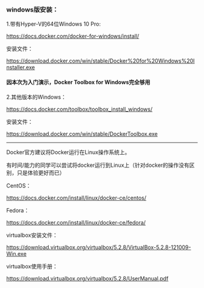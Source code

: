 ### windows版安装：

1.带有Hyper-V的64位Windows 10 Pro:

https://docs.docker.com/docker-for-windows/install/

安装文件：

https://download.docker.com/win/stable/Docker%20for%20Windows%20Installer.exe

#### 因本次为入门演示，Docker Toolbox for Windows完全够用
2.其他版本的Windows：

https://docs.docker.com/toolbox/toolbox_install_windows/

安装文件：

https://download.docker.com/win/stable/DockerToolbox.exe

-----------------------------------------------------

Docker官方建议将Docker运行在Linux操作系统上。

有时间/能力的同学可以尝试将docker运行到Linux上（针对docker的操作没有区别，只是体验更好而已）

CentOS：

https://docs.docker.com/install/linux/docker-ce/centos/

Fedora：

https://docs.docker.com/install/linux/docker-ce/fedora/

virtualbox安装文件：

https://download.virtualbox.org/virtualbox/5.2.8/VirtualBox-5.2.8-121009-Win.exe

virtualbox使用手册：

https://download.virtualbox.org/virtualbox/5.2.8/UserManual.pdf
